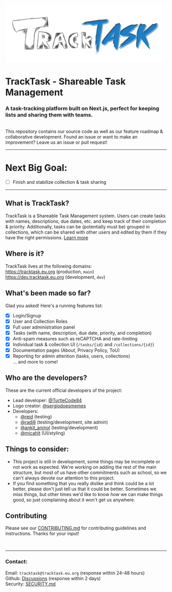 <img src="/public/tracktask.png" width="1000"></img>
# TrackTask - Shareable Task Management
### A task-tracking platform built on Next.js, perfect for keeping lists and sharing them with teams.
<br>This repository contains our source code as well as our feature roadmap & collaborative development. Found an issue or want to make an improvement? Leave us an issue or pull request!

<hr>

# Next Big Goal:
- [ ] Finish and stabilize collection & task sharing
<hr>

## What is TrackTask?
TrackTask is a Shareable Task Management system. Users can create tasks with names, descriptions, due dates, etc. and keep track of their completion & priority.
Additionally, tasks can be (potentially must be) grouped in collections, which can be shared with other users and edited by them if they have the right permissions. [Learn more](https://tracktask.eu.org/about)

## Where is it?
TrackTask lives at the following domains:
<br>https://tracktask.eu.org (production, `main`)
<br>https://dev.tracktask.eu.org (development, `dev`)

## What's been made so far?
Glad you asked! Here's a running features list:
- [x] Login/Signup
- [x] User and Collection Roles
- [x] Full user administration panel
- [x] Tasks (with name, description, due date, priority, and completion)
- [x] Anti-spam measures such as reCAPTCHA and rate-limiting
- [x] Individual task & collection UI (`/tasks/{id}` and `/collections/{id}`)
- [x] Documentation pages (About, Privacy Policy, ToU)
- [x] Reporting for admin attention (tasks, users, collections)
<br>... and more to come!

## Who are the developers?
These are the current official developers of the project:
- Lead developer: [@TurtleCode84](https://github.com/TurtleCode84)
- Logo creator: [@sergiodoesmemes](https://wasteof.money/users/sergiodoesmemes)
- Developers:
  - [@reid](https://wasteof.money/users/reid) (testing)
  - [@radi8](https://wasteof.money/users/radi8) (testing/development, site admin)
  - [@ankit_anmol](https://github.com/Quantum-Codes) (testing/development)
  - [@micahlt](https://github.com/micahlt) (UI/styling)

## Things to consider:
- This project is still in development, some things may be incomplete or not work as expected. We're working on adding the rest of the main structure, but most of us have other commitments such as school, so we can't always devote our attention to this project.
- If you find something that you really dislike and think could be a lot better, please don't just tell us that it could be better. Sometimes we miss things, but other times we'd like to know _how_ we can make things good, so just complaining about it won't get us anywhere.

## Contributing
Please see our [CONTRIBUTING.md](/CONTRIBUTING.md) for contributing guidelines and instructions. Thanks for your input!

<br><hr>

### Contact:
Email: `tracktask@tracktask.eu.org` (response within 24-48 hours)
<br>Github: [Discussions](https://github.com/TurtleCode84/tracktask/discussions) (response within 2 days)
<br>Security: [SECURITY.md](/SECURITY.md)
